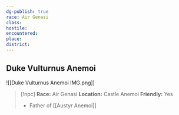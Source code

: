 ```yaml
---
dg-publish: true
race: Air Genasi
class:
hostile:
encountered:
place:
district:
---
```


## Duke Vulturnus Anemoi

![[Duke Vulturnus Anemoi IMG.png]]

>[!npc]
>**Race:** Air Genasi 
>**Location:** Castle Anemoi
>**Friendly:** Yes
>
> - Father of [[Austyr Anemoi]] 
